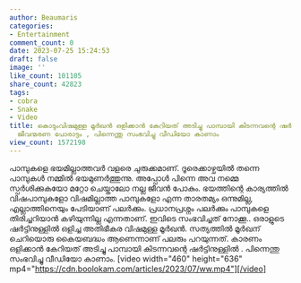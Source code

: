 ```yaml
---
author: Beaumaris
categories:
- Entertainment
comment_count: 0
date: 2023-07-25 15:24:53
draft: false
image: ''
like_count: 101105
share_count: 42823
tags:
- cobra
- Snake
- Video
title: കൊടുംവിഷമുള്ള മൂർഖൻ ഒളിക്കാൻ കേറിയത് അടിച്ചു പാമ്പായി കിടന്നവന്റെ ഷർട്ടിനുള്ളിൽ,
  ജീവന്മരണ പോരാട്ടം , പിന്നെന്തു സംഭവിച്ചു വീഡിയോ കാണാം
view_count: 1572198
---
```


പാമ്പുകളെ ഭയമില്ലാത്തവർ വളരെ ചുരുക്കമാണ്. ദൂരെക്കാഴ്ചയിൽ തന്നെ പാമ്പുകൾ നമ്മിൽ ഭയമുണർത്തുന്നു. അപ്പോൾ പിന്നെ അവ നമ്മെ സ്പർശിക്കുകയോ മറ്റോ ചെയ്താലോ നല്ല ജീവൻ പോകും. ഭയത്തിന്റെ കാര്യത്തിൽ വിഷപാമ്പുകളോ വിഷമില്ലാത്ത പാമ്പുകളോ എന്ന താരതമ്യം ഒന്നുമില്ല, എല്ലാത്തിനെയും പേടിയാണ് പലർക്കും. പ്രധാനപ്രശ്നം പലർക്കും പാമ്പുകളെ തിരിച്ചറിയാൻ കഴിയുന്നില്ല എന്നതാണ്. ഇവിടെ സംഭവിച്ചത് നോക്കൂ.. ഒരാളുടെ ഷർട്ടിനുള്ളിൽ ഒളിച്ച അതിഭീകര വിഷമുള്ള മൂർഖൻ. സത്യത്തിൽ മൂർഖന് ചെറിയൊരു കൈയബദ്ധം ആണെന്നാണ് പലരും പറയുന്നത്. കാരണം ഒളിക്കാൻ കേറിയത് അടിച്ചു പാമ്പായി കിടന്നവന്റെ ഷർട്ടിനുള്ളിൽ . പിന്നെന്തു സംഭവിച്ചു വീഡിയോ കാണാം. [video width="460" height="636" mp4="https://cdn.boolokam.com/articles/2023/07/ww.mp4"][/video]